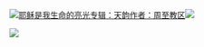 [![](https://res.chinacath.cn/web/2024/11/08/1731030050068.png@!w100h100)耶稣是我生命的亮光专辑：天韵作者：周至教区![](https://res.chinacath.cn/web/icon/play-128.png)](http://www.zhouzhidiocese.com/track/109928)

![](https://res.chinacath.cn/web/images/2022/12/02/1669946399118.jpg)